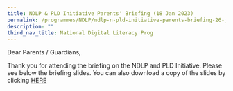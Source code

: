 ```yaml
---
title: NDLP & PLD Initiative Parents' Briefing (18 Jan 2023)
permalink: /programmes/NDLP/ndlp-n-pld-initiative-parents-briefing-26-jan-2022/
description: ""
third_nav_title: National Digital Literacy Prog
---
```


Dear Parents / Guardians,  
  
Thank you for attending the briefing on the NDLP and PLD Initiative. Please see below the briefing slides. You can also download a copy of the slides by clicking [HERE](https://drive.google.com/file/d/1EXdjl9KATnqgdDJyHgrncwIYB8r7f4C7/view)